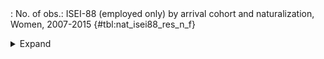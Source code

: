 <div class="tabledetails">

|     |
| --- |
: No. of obs.: ISEI-88 (employed only) by arrival cohort and naturalization, Women, 2007-2015 {#tbl:nat_isei88_res_n_f}

<details>
<summary>
Expand
</summary>
<div class="tabwrap">
<table class="scientific medleftstub">
<tr> <td style='text-align: left'></td><td colspan=6 style='text-align:center'><strong>Arrival cohort</strong><td></td></td></tr>
<tr> <td style='text-align: left'></td> <td style='text-align: right'><strong>1964-73</strong></td> <td style='text-align: right'><strong>1974-83</strong></td> <td style='text-align: right'><strong>1984-93</strong></td> <td style='text-align: right'><strong>1994-03</strong></td> <td style='text-align: right'><strong>2004-10</strong></td> <td style='text-align: right'><strong>Total</strong></td> <td style='text-align: right'><strong>N</strong></td></tr>
<tr> <td style='text-align: left'></td> <td style='text-align: right'>n</td> <td style='text-align: right'>n</td> <td style='text-align: right'>n</td> <td style='text-align: right'>n</td> <td style='text-align: right'>n</td> <td style='text-align: right'>n</td> <td style='text-align: right'></td></tr>
<tr> <td style='text-align: left'>Non-naturalized immigrant</td> <td style='text-align: right'>194</td> <td style='text-align: right'>2515</td> <td style='text-align: right'>12324</td> <td style='text-align: right'>25516</td> <td style='text-align: right'>17122</td> <td style='text-align: right'>57670</td> <td style='text-align: right'>53,939</td></tr>
<tr> <td style='text-align: left'>Naturalized immigrant</td> <td style='text-align: right'>38</td> <td style='text-align: right'>730</td> <td style='text-align: right'>6125</td> <td style='text-align: right'>5806</td> <td style='text-align: right'>561</td> <td style='text-align: right'>13260</td> <td style='text-align: right'>14,767</td></tr>
<tr> <td style='text-align: left'>Naturalized/recognized Ethnic German</td> <td style='text-align: right'>13</td> <td style='text-align: right'>1064</td> <td style='text-align: right'>8318</td> <td style='text-align: right'>9186</td> <td style='text-align: right'>1449</td> <td style='text-align: right'>20031</td> <td style='text-align: right'>22,256</td></tr>
<tr> <td style='text-align: left'>Total</td> <td style='text-align: right'>245</td> <td style='text-align: right'>4309</td> <td style='text-align: right'>26767</td> <td style='text-align: right'>40508</td> <td style='text-align: right'>19133</td> <td style='text-align: right'>90961</td> <td style='text-align: right'>90,962</td></tr>
<tr> <td style='text-align: left'>N</td> <td style='text-align: right'>225</td> <td style='text-align: right'>4,384</td> <td style='text-align: right'>27,801</td> <td style='text-align: right'>40,654</td> <td style='text-align: right'>17,898</td> <td style='text-align: right'>90,962</td> <td style='text-align: right'></td></tr>
</table>
</div>
</details>
</div>
